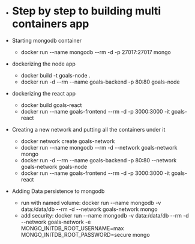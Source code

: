 - # Step by step to building multi containers app

- Starting mongodb container

  - docker run --name mongodb --rm -d -p 27017:27017 mongo

- dockerizing the node app

  - docker build -t goals-node .
  - docker run -d --rm --name goals-backend -p 80:80 goals-node

- dockerizing the react app

  - docker build goals-react
  - docker run --name goals-frontend --rm -d -p 3000:3000 -it goals-react

- Creating a new network and putting all the containers under it

  - docker network create goals-network
  - docker run --name mongodb --rm -d --network goals-network mongo
  - docker run -d --rm --name goals-backend -p 80:80 --network goals-network goals-node
  - docker run --name goals-frontend --rm -d -p 3000:3000 -it goals-react

- Adding Data persistence to mongodb
  - run with named volume: docker run --name mongodb -v data:/data/db --rm -d --network goals-network mongo
  - add security: docker run --name mongodb -v data:/data/db --rm -d --network goals-network -e MONGO_INITDB_ROOT_USERNAME=max MONGO_INITDB_ROOT_PASSWORD=secure mongo